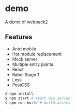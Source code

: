 # demo

A demo of webpack2

## Features

- Antd mobile
- Hot module replacement
- Mock server
- Multiple entry points
- React
- Babel Stage 1
- Less
- PostCSS

```bash
$ npm install
$ npm start # start dev server
$ npm run build # build assets
```
